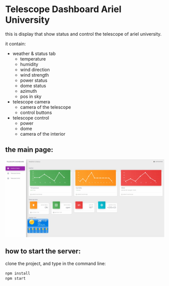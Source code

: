 # Telescope Dashboard Ariel University

this is display that show status and control the telescope of ariel university.

it contain:
* weather & status tab
    * temperature
    * humidity
    * wind direction
    * wind strength
    * power status
    * dome status 
    * azimuth
    * pos in sky
* telescope camera
    * camera of the telescope
    * control buttons
* telescope control
    * power
    * dome
    * camera of the interior
## the main page:
![example](https://github.com/ishay320/stars_dashboard/blob/main/docs/mainPage.jpeg)

## how to start the server:
clone the project, and type in the command line:

```
npm install
npm start
```
